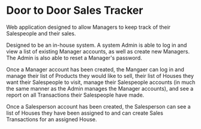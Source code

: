 # Door to Door Sales Tracker

Web application designed to allow Managers to keep track of their Salespeople and their sales.

Designed to be an in-house system. A system Admin is able to log in and view a list of existing Manager accounts, as well as create new Managers. The Admin is also able to reset a Manager's password.

Once a Manager account has been created, the Mangaer can log in and manage their list of Products they would like to sell, their list of Houses they want their Salespeople to visit, manage their Salespeople accounts (in much the same manner as the Admin manages the Manager accounts), and see a report on all Transactions their Salespeople have made.

Once a Salesperson account has been created, the Salesperson can see a list of Houses they have been assigned to and can create Sales Transactions for an assigned House.
